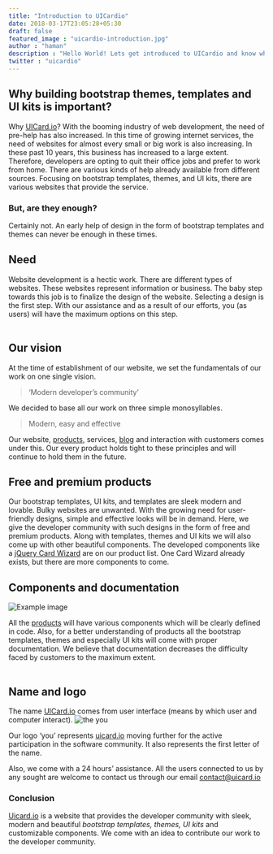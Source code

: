 ```yaml
---
title: "Introduction to UICardio"
date: 2018-03-17T23:05:28+05:30
draft: false
featured_image : "uicardio-introduction.jpg"
author : "haman"
description : "Hello World! Lets get introduced to UICardio and know why building bootstrap themes, templates and UI kits is important"
twitter : "uicardio"
---
```

<h2>Why building bootstrap themes, templates and UI kits is important?</h2>

<p>Why <a href="http://uicard.io">UICard.io</a>? With the booming industry of web development, the need of pre-help has also increased. In this time of growing internet services, the need of websites for almost every small or big work is also increasing. In these past 10 years, this business has increased to a large extent. Therefore, developers are opting to quit their office jobs and prefer to work from home. There are various kinds of help already available from different sources. Focusing on bootstrap templates, themes, and UI kits, there are various websites that provide the service.</p>

<h3>But, are they enough?</h3>

<p>Certainly not. An early help of design in the form of bootstrap templates and themes can never be enough in these times.</p>


<h2>Need</h2>

Website development is a hectic work. There are different types of websites. These websites represent information or business. The baby step towards this job is to finalize the design of the website. Selecting a design is the first step. With our assistance and as a result of our efforts, you (as users) will have the maximum options on this step.
 <br>
<br>

<h2>Our vision</h2>

At the time of establishment of our website, we set the fundamentals of our work on one single vision.

<blockquote>‘Modern developer’s community’</blockquote>

We decided to base all our work on three simple monosyllables.

<blockquote>Modern, easy and effective</blockquote>

Our website, [products](https://uicard.io/products), services, [blog](https://uicard.io/blog) and interaction with customers comes under this. Our every product holds tight to these principles and will continue to hold them in the future.


<h2>Free and premium products</h2>

<p>Our bootstrap templates, UI kits, and templates are sleek modern and lovable. Bulky websites are
  unwanted. With the growing need for user-friendly designs, simple and effective looks will
  be in demand. Here, we give the developer community with such designs in the form of free
  and premium products. Along with templates, themes and UI kits we will also come up with
  other beautiful components. The developed components like a <a target="_blank" href="https://uicard.io/products/jquery-card-wizard">jQuery Card Wizard</a> are on our product
  list. One Card Wizard already exists, but there are more components to come.</p>


<h2>Components and documentation</h2>

![Example image](/images/components-documentation.jpg)

All the [products](https://uicard.io/products) will have various components which will be clearly defined in code. Also, for a better understanding of products all the bootstrap templates, themes and especially UI kits will come with proper documentation. We believe that documentation decreases the difficulty faced by customers to the maximum extent.
<br>
<br>

<h2>Name and logo</h2>

The name [UICard.io](https://uicard.io/) comes from user interface (means by which user and computer interact).
![the you](/images/full-logo.png)

Our logo ‘you’ represents [uicard.io](https://uicard.io/) moving further for the active participation in the software community. It also represents the first letter of the name.

Also, we come with a 24 hours’ assistance. All the users connected to us by any sought are welcome to contact us through our email [contact@uicard.io](mailto:contact@uicard.io)


<h3>Conclusion</h3>

[Uicard.io](https://uicard.io/) is a website that provides the developer community with sleek, modern and beautiful _bootstrap templates, themes, UI kits_ and customizable components. We come with an idea to contribute our work to the developer community.
